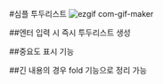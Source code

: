 #심플 투두리스트
![ezgif com-gif-maker](https://user-images.githubusercontent.com/92836893/155844671-aea4c443-bd53-4f07-a776-758a27f8b886.gif)


##엔터 입력 시 즉시 투두리스트 생성

##중요도 표시 기능

##긴 내용의 경우 fold 기능으로 정리 가능
